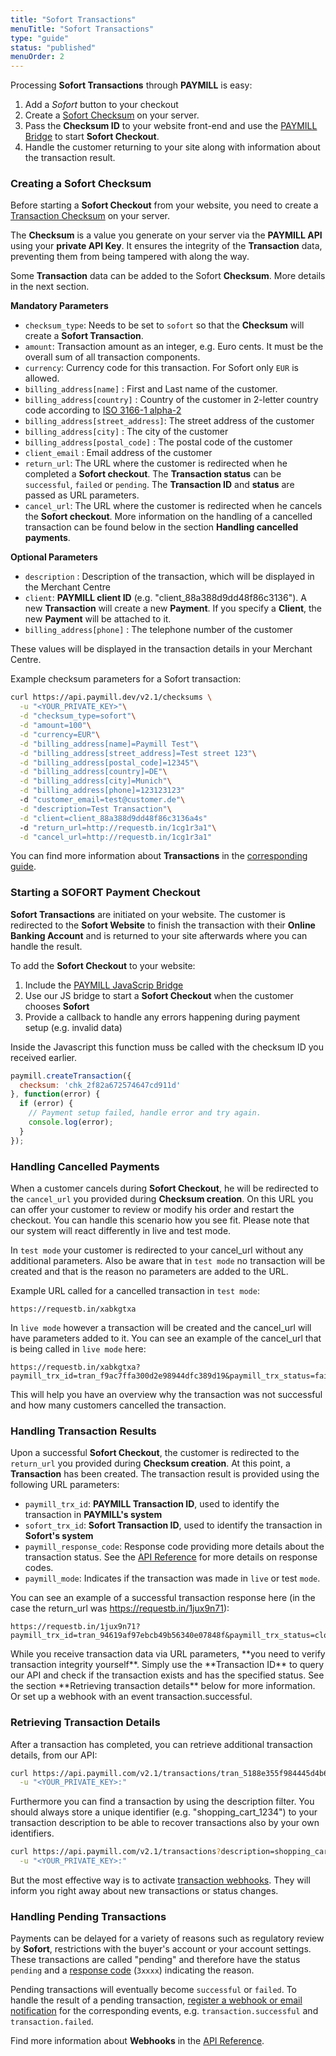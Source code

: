 ```yaml
---
title: "Sofort Transactions"
menuTitle: "Sofort Transactions"
type: "guide"
status: "published"
menuOrder: 2
---
```


Processing **Sofort Transactions** through **PAYMILL** is easy:

1. Add a *Sofort* button to your checkout
2. Create a [Sofort Checksum](#creating-a-sofort-checksum) on your server.
3. Pass the **Checksum ID** to your website front-end and use the [PAYMILL Bridge](https://developers.paymill.com/guides/reference/bridge) to start **Sofort Checkout**.
4. Handle the customer returning to your site along with information about the transaction result.


### Creating a Sofort Checksum

Before starting a **Sofort Checkout** from your website, you need to create a [Transaction Checksum](https://developers.paymill.com/API/#checksums) on your server.

The **Checksum** is a value you generate on your server via the **PAYMILL API** using your **private API Key**. It ensures the integrity of the **Transaction** data, preventing them from being tampered with along the way.

Some **Transaction** data can be added to the Sofort **Checksum**. More details in the next section.

**Mandatory Parameters**

- `checksum_type`: Needs to be set to `sofort` so that the **Checksum** will create a **Sofort Transaction**.
- `amount`: Transaction amount as an integer, e.g. Euro cents. It must be the overall sum of all transaction components.
- `currency`: Currency code for this transaction. For Sofort only `EUR` is allowed.
- `billing_address[name]` : First and Last name of the customer.
- `billing_address[country]` : Country of the customer in 2-letter country code according to [ISO 3166-1 alpha-2](https://en.wikipedia.org/wiki/ISO_3166-1_alpha-2)
- `billing_address[street_address]`: The street address of the customer
- `billing_address[city]` : The city of the customer
- `billing_address[postal_code]` : The postal code of the customer
- `client_email` : Email address of the customer
- `return_url`: The URL where the customer is redirected when he completed a **Sofort checkout**. The **Transaction status** can be `successful`, `failed` or `pending`. The **Transaction ID** and **status** are passed as URL parameters.
- `cancel_url`: The URL where the customer is redirected when he cancels the **Sofort checkout**. More information on the handling of a cancelled transaction can be found below in the section **Handling cancelled payments**.


**Optional Parameters**

- `description` : Description of the transaction, which will be displayed in the Merchant Centre
- `client`: **PAYMILL client ID** (e.g. "client_88a388d9dd48f86c3136"). A new **Transaction** will create a new **Payment**. If you specify a **Client**, the new **Payment** will be attached to it.
- `billing_address[phone]` : The telephone number of the customer

These values will be displayed in the transaction details in your Merchant Centre.

Example checksum parameters for a Sofort transaction:

```bash
curl https://api.paymill.dev/v2.1/checksums \
  -u "<YOUR_PRIVATE_KEY>"\
  -d "checksum_type=sofort"\
  -d "amount=100"\
  -d "currency=EUR"\
  -d "billing_address[name]=Paymill Test"\
  -d "billing_address[street_address]=Test street 123"\
  -d "billing_address[postal_code]=12345"\
  -d "billing_address[country]=DE"\
  -d "billing_address[city]=Munich"\
  -d "billing_address[phone]=123123123"
  -d "customer_email=test@customer.de"\
  -d "description=Test Transaction"\
  -d "client=client_88a388d9dd48f86c3136a4s"
  -d "return_url=http://requestb.in/1cg1r3a1"\
  -d "cancel_url=http://requestb.in/1cg1r3a1"
```

You can find more information about **Transactions** in the [corresponding guide](/guides/reference/transactions.html).


### Starting a SOFORT Payment Checkout

**Sofort Transactions** are initiated on your website. The customer is redirected to the **Sofort Website** to finish the transaction with their **Online Banking Account** and is returned to your site afterwards where you can handle the result.

To add the **Sofort Checkout** to your website:

1. Include the [PAYMILL JavaScrip Bridge](https://developers.paymill.com/guides/reference/bridge)
2. Use our JS bridge to start a **Sofort Checkout** when the customer chooses **Sofort**
3. Provide a callback to handle any errors happening during payment setup (e.g. invalid data)

Inside the Javascript this function muss be called with the checksum ID you received earlier.

```javascript
paymill.createTransaction({
  checksum: 'chk_2f82a672574647cd911d'
}, function(error) {
  if (error) {
    // Payment setup failed, handle error and try again.
    console.log(error);
  }
});
```


### Handling Cancelled Payments

When a customer cancels during **Sofort Checkout**, he will be redirected to the `cancel_url` you provided during **Checksum creation**. On this URL you can offer your customer to review or modify his order and restart the checkout. You can handle this scenario how you see fit. Please note that our system will react differently in live and test mode.

In `test mode` your customer is redirected to your cancel_url without any additional parameters. Also be aware that in `test mode` no transaction will be created and that is the reason no parameters are added to the URL.

Example URL called for a cancelled transaction in `test mode`:

```http
https://requestb.in/xabkgtxa
```

In `live mode` however a transaction will be created and the cancel_url will have parameters added to it.
You can see an example of the cancel_url that is being called in `live mode` here:

```http
https://requestb.in/xabkgtxa?paymill_trx_id=tran_f9ac7ffa300d2e98944dfc389d19&paymill_trx_status=failed&paymill_response_code=50700&paymill_mode=live
```

This will help you have an overview why the transaction was not successful and how many customers cancelled the transaction.


### Handling Transaction Results

Upon a successful **Sofort Checkout**, the customer is redirected to the `return_url` you provided during **Checksum creation**. At this point, a **Transaction** has been created. The transaction result is provided using the following URL parameters:

- `paymill_trx_id`: **PAYMILL Transaction ID**, used to identify the transaction in **PAYMILL's system**
- `sofort_trx_id`: **Sofort Transaction ID**, used to identify the transaction in **Sofort's system**
- `paymill_response_code`: Response code providing more details about the transaction status. See the [API Reference](https://developers.paymill.com/API/#response-codes) for more details on response codes.
- `paymill_mode`: Indicates if the transaction was made in `live` or test `mode`.

You can see an example of a successful transaction response here (in the case the return_url was https://requestb.in/1jux9n71):

```http
https://requestb.in/1jux9n71?paymill_trx_id=tran_94619af97ebcb49b56340e07848f&paymill_trx_status=closed&paymill_response_code=20000&paymill_mode=test
```

<p class="important">
While you receive transaction data via URL parameters, **you need to verify transaction integrity yourself**. Simply use the **Transaction ID** to query our API and check if the transaction exists and has the specified status. See the section **Retrieving transaction details** below for more information. Or set up a webhook with an event transaction.successful.
</p>


### Retrieving Transaction Details

After a transaction has completed, you can retrieve additional transaction details, from our API:

```bash
curl https://api.paymill.com/v2.1/transactions/tran_5188e355f984445d4b66a45c43fa \
  -u "<YOUR_PRIVATE_KEY>:"
```

Furthermore you can find a transaction by using the description filter. You should always store a unique identifier (e.g. "shopping_cart_1234") to your transaction description to be able to recover transactions also by your own identifiers.

```bash
curl https://api.paymill.com/v2.1/transactions?description=shopping_cart_1234 \
  -u "<YOUR_PRIVATE_KEY>:"
```

But the most effective way is to activate [transaction webhooks](https://developers.paymill.com/API/#webhooks). They will inform you right away about new transactions or status changes.


### Handling Pending Transactions

Payments can be delayed for a variety of reasons such as regulatory review by **Sofort**, restrictions with the buyer's account or your account settings. These transactions are called "pending" and therefore have the status `pending` and a [response code](https://developers.paymill.com/API/#response-codes) (`3xxxx`) indicating the reason.

Pending transactions will eventually become `successful` or `failed`. To handle the result of a pending transaction, [register a webhook or email notification](https://developers.paymill.com/API/#webhooks) for the corresponding events, e.g. `transaction.successful` and `transaction.failed`.

Find more information about **Webhooks** in the [API Reference](https://developers.paymill.com/API/#webhooks).

